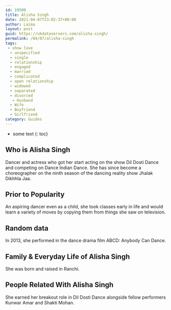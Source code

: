 ```yaml
---
id: 19509
title: Alisha Singh
date: 2021-04-07T23:02:37+00:00
author: Laima
layout: post
guid: https://ukdataservers.com/alisha-singh/
permalink: /04/07/alisha-singh
tags:
 - show love
  - unspecified
  - single
  - relationship
  - engaged
  - married
  - complicated
  - open relationship
  - widowed
  - separated
  - divorced
   - Husband
  - Wife
  - Boyfriend
  - Girlfriend
category: Guides
---
```


* some text
{: toc}


## Who is Alisha Singh
                  
                  
                  
Dancer and actress who got her start acting on the show Dil Dosti Dance and competing on Dance Indian Dance. She has since become a choreographer on the ninth season of the dancing reality show Jhalak Dikhhla Jaa.
                  
              
            
              
            
                
                
                
## Prior to Popularity
                  
                  
                  
An aspiring dancer even as a child, she took classes early in life and would learn a variety of moves by copying them from things she saw on television.
                  
              
            
              
            
                
                
                
## Random data
                  
                  
                  
In 2013, she performed in the dance drama film ABCD: Anybody Can Dance.
                  
              
            
              
            
                
                
                
## Family & Everyday Life of Alisha Singh
                  
                  
                  
She was born and raised in Ranchi.
                  
              
            
              
            
                
                
                
## People Related With Alisha Singh
                  
                  
                  
She earned her breakout role in Dil Dosti Dance alongside fellow performers Kunwar Amar and Shakti Mohan.
                  
              
            
              
            
                
              
            
              
              
            
            
              
            
          
          
          